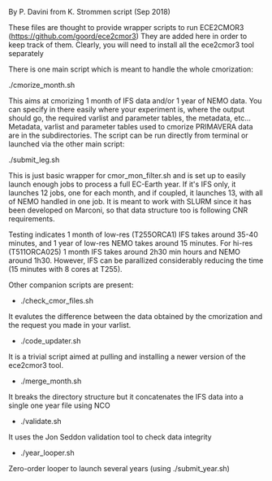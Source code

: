 By P. Davini from K. Strommen script (Sep 2018)

These files are thought to provide wrapper scripts to run ECE2CMOR3 (https://github.com/goord/ece2cmor3)
They are added here in order to keep track of them. Clearly, you will need to install all the ece2cmor3 tool separately

There is one main script which is meant to handle the whole cmorization:

./cmorize_month.sh

This aims at cmorizing 1 month of IFS data and/or 1 year of NEMO data. 
You can specify in there easily where your experiment is, where the output should go, the required varlist and parameter tables, the metadata, etc...
Metadata, varlist and parameter tables used to cmorize PRIMAVERA data are in the subdirectories.
The script can be  run directly from terminal or launched via the other main script:

./submit_leg.sh

This is just basic wrapper for cmor_mon_filter.sh and is set up to easily launch enough jobs to process a full EC-Earth year. If it's IFS only, it launches 12 jobs, one for each month, and if coupled, it launches 13, with all of NEMO handled in one job. 
It is meant to work with SLURM since it has been developed on Marconi, so that data structure too is following CNR requirements.

Testing indicates 1 month of low-res (T255ORCA1) IFS takes around 35-40 minutes, and 1 year of low-res NEMO takes around 15 minutes.
For hi-res (T511ORCA025) 1 month IFS takes around 2h30 min hours and NEMO around 1h30. However, IFS can be parallized considerably reducing the time (15 minutes with 8 cores at T255).

Other companion scripts are present:

- ./check_cmor_files.sh

It evalutes the difference between the data obtained by the cmorization and the request you made in your varlist.

- ./code_updater.sh

It is a trivial script aimed at pulling and installing a newer version of the ece2cmor3 tool.

- ./merge_month.sh

It breaks the directory structure but it concatenates the IFS data into a single one year file using NCO

- ./validate.sh

It uses the Jon Seddon validation tool to check data integrity

- ./year_looper.sh

Zero-order looper to launch several years (using ./submit_year.sh)





